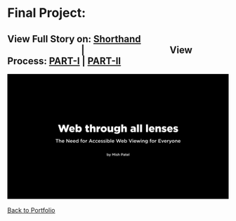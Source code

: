 # Final Project:
## View Full Story on: [Shorthand](https://preview.shorthand.com/PHyUirO3oRUxfzYa) &emsp;&emsp;&emsp;&emsp;&emsp;&emsp;&emsp;&emsp;|&emsp;&emsp;&emsp;&emsp;&emsp;&emsp;&emsp;&emsp;&emsp; View Process: [PART-I](Final_Part_1.md) | [PART-II](Final_Part_2.md)

![finalprojdv.png](https://github.com/misarip/Mish_Portfolio/blob/1ab872bea7bbd4176eef62669a4497404d8612cb/finalprojdv.png)

[Back to Portfolio](https://misarip.github.io/Mish_Portfolio/)
